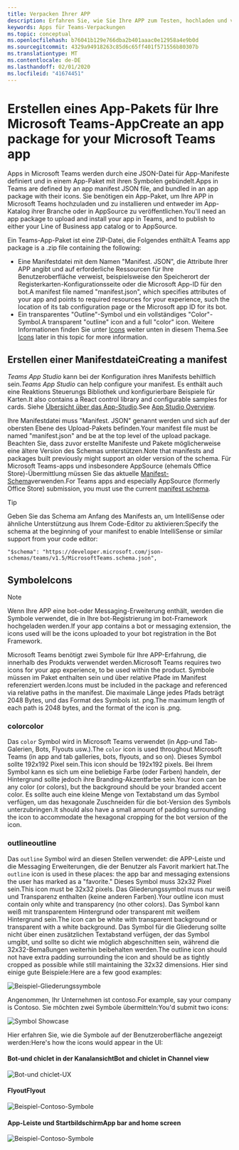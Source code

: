 ```yaml
---
title: Verpacken Ihrer APP
description: Erfahren Sie, wie Sie Ihre APP zum Testen, hochladen und veröffentlichen in Microsoft Teams verpacken.
keywords: Apps für Teams-Verpackungen
ms.topic: conceptual
ms.openlocfilehash: b76041b129e766dba2b401aaac0e12958a4e9b0d
ms.sourcegitcommit: 4329a94918263c85d6c65ff401f571556b80307b
ms.translationtype: MT
ms.contentlocale: de-DE
ms.lasthandoff: 02/01/2020
ms.locfileid: "41674451"
---
```

# <a name="create-an-app-package-for-your-microsoft-teams-app"></a><span data-ttu-id="1a703-104">Erstellen eines App-Pakets für Ihre Microsoft Teams-App</span><span class="sxs-lookup"><span data-stu-id="1a703-104">Create an app package for your Microsoft Teams app</span></span>

<span data-ttu-id="1a703-105">Apps in Microsoft Teams werden durch eine JSON-Datei für App-Manifeste definiert und in einem App-Paket mit ihren Symbolen gebündelt.</span><span class="sxs-lookup"><span data-stu-id="1a703-105">Apps in Teams are defined by an app manifest JSON file, and bundled in an app package with their icons.</span></span> <span data-ttu-id="1a703-106">Sie benötigen ein App-Paket, um Ihre APP in Microsoft Teams hochzuladen und zu installieren und entweder im App-Katalog ihrer Branche oder in AppSource zu veröffentlichen.</span><span class="sxs-lookup"><span data-stu-id="1a703-106">You'll need an app package to upload and install your app in Teams, and to publish to either your Line of Business app catalog or to AppSource.</span></span>

<span data-ttu-id="1a703-107">Ein Teams-App-Paket ist eine ZIP-Datei, die Folgendes enthält:</span><span class="sxs-lookup"><span data-stu-id="1a703-107">A Teams app package is a .zip file containing the following:</span></span>

* <span data-ttu-id="1a703-108">Eine Manifestdatei mit dem Namen "Manifest. JSON", die Attribute Ihrer APP angibt und auf erforderliche Ressourcen für Ihre Benutzeroberfläche verweist, beispielsweise den Speicherort der Registerkarten-Konfigurationsseite oder die Microsoft App-ID für den bot.</span><span class="sxs-lookup"><span data-stu-id="1a703-108">A manifest file named "manifest.json", which specifies attributes of your app and points to required resources for your experience, such the location of its tab configuration page or the Microsoft app ID for its bot.</span></span>
* <span data-ttu-id="1a703-109">Ein transparentes "Outline"-Symbol und ein vollständiges "Color"-Symbol.</span><span class="sxs-lookup"><span data-stu-id="1a703-109">A transparent "outline" icon and a full "color" icon.</span></span> <span data-ttu-id="1a703-110">Weitere Informationen finden Sie unter [Icons](#icons) weiter unten in diesem Thema.</span><span class="sxs-lookup"><span data-stu-id="1a703-110">See [Icons](#icons) later in this topic for more information.</span></span>

## <a name="creating-a-manifest"></a><span data-ttu-id="1a703-111">Erstellen einer Manifestdatei</span><span class="sxs-lookup"><span data-stu-id="1a703-111">Creating a manifest</span></span>

<span data-ttu-id="1a703-112">*Teams App Studio* kann bei der Konfiguration ihres Manifests behilflich sein.</span><span class="sxs-lookup"><span data-stu-id="1a703-112">*Teams App Studio* can help configure your manifest.</span></span> <span data-ttu-id="1a703-113">Es enthält auch eine Reaktions Steuerungs Bibliothek und konfigurierbare Beispiele für Karten.</span><span class="sxs-lookup"><span data-stu-id="1a703-113">It also contains a React control library and configurable samples for cards.</span></span> <span data-ttu-id="1a703-114">Siehe [Übersicht über das App-Studio](~/concepts/build-and-test/app-studio-overview.md).</span><span class="sxs-lookup"><span data-stu-id="1a703-114">See [App Studio Overview](~/concepts/build-and-test/app-studio-overview.md).</span></span>

<span data-ttu-id="1a703-115">Ihre Manifestdatei muss "Manifest. JSON" genannt werden und sich auf der obersten Ebene des Upload-Pakets befinden.</span><span class="sxs-lookup"><span data-stu-id="1a703-115">Your manifest file must be named "manifest.json" and be at the top level of the upload package.</span></span> <span data-ttu-id="1a703-116">Beachten Sie, dass zuvor erstellte Manifeste und Pakete möglicherweise eine ältere Version des Schemas unterstützen.</span><span class="sxs-lookup"><span data-stu-id="1a703-116">Note that manifests and packages built previously might support an older version of the schema.</span></span> <span data-ttu-id="1a703-117">Für Microsoft Teams-apps und insbesondere AppSource (ehemals Office Store)-Übermittlung müssen Sie das aktuelle [Manifest-Schema](~/resources/schema/manifest-schema.md)verwenden.</span><span class="sxs-lookup"><span data-stu-id="1a703-117">For Teams apps and especially AppSource (formerly Office Store) submission, you must use the current [manifest schema](~/resources/schema/manifest-schema.md).</span></span>

> [!TIP]
> <span data-ttu-id="1a703-118">Geben Sie das Schema am Anfang des Manifests an, um IntelliSense oder ähnliche Unterstützung aus Ihrem Code-Editor zu aktivieren:</span><span class="sxs-lookup"><span data-stu-id="1a703-118">Specify the schema at the beginning of your manifest to enable IntelliSense or similar support from your code editor:</span></span>
>
> `"$schema": "https://developer.microsoft.com/json-schemas/teams/v1.5/MicrosoftTeams.schema.json",`

## <a name="icons"></a><span data-ttu-id="1a703-119">Symbole</span><span class="sxs-lookup"><span data-stu-id="1a703-119">Icons</span></span>

> [!Note]
> <span data-ttu-id="1a703-120">Wenn Ihre APP eine bot-oder Messaging-Erweiterung enthält, werden die Symbole verwendet, die in Ihre bot-Registrierung im bot-Framework hochgeladen werden.</span><span class="sxs-lookup"><span data-stu-id="1a703-120">If your app contains a bot or messaging extension, the icons used will be the icons uploaded to your bot registration in the Bot Framework.</span></span>

<span data-ttu-id="1a703-121">Microsoft Teams benötigt zwei Symbole für Ihre APP-Erfahrung, die innerhalb des Produkts verwendet werden.</span><span class="sxs-lookup"><span data-stu-id="1a703-121">Microsoft Teams requires two icons for your app experience, to be used within the product.</span></span> <span data-ttu-id="1a703-122">Symbole müssen im Paket enthalten sein und über relative Pfade im Manifest referenziert werden.</span><span class="sxs-lookup"><span data-stu-id="1a703-122">Icons must be included in the package and referenced via relative paths in the manifest.</span></span> <span data-ttu-id="1a703-123">Die maximale Länge jedes Pfads beträgt 2048 Bytes, und das Format des Symbols ist. png.</span><span class="sxs-lookup"><span data-stu-id="1a703-123">The maximum length of each path is 2048 bytes, and the format of the icon is .png.</span></span>

### <a name="color"></a><span data-ttu-id="1a703-124">color</span><span class="sxs-lookup"><span data-stu-id="1a703-124">color</span></span>

<span data-ttu-id="1a703-125">Das `color` Symbol wird in Microsoft Teams verwendet (in App-und Tab-Galerien, Bots, Flyouts usw.).</span><span class="sxs-lookup"><span data-stu-id="1a703-125">The `color` icon is used throughout Microsoft Teams (in app and tab galleries, bots, flyouts, and so on).</span></span> <span data-ttu-id="1a703-126">Dieses Symbol sollte 192x192 Pixel sein.</span><span class="sxs-lookup"><span data-stu-id="1a703-126">This icon should be 192x192 pixels.</span></span> <span data-ttu-id="1a703-127">Bei Ihrem Symbol kann es sich um eine beliebige Farbe (oder Farben) handeln, der Hintergrund sollte jedoch ihre Branding-Akzentfarbe sein.</span><span class="sxs-lookup"><span data-stu-id="1a703-127">Your icon can be any color (or colors), but the background should be your branded accent color.</span></span> <span data-ttu-id="1a703-128">Es sollte auch eine kleine Menge von Textabstand um das Symbol verfügen, um das hexagonale Zuschneiden für die bot-Version des Symbols unterzubringen.</span><span class="sxs-lookup"><span data-stu-id="1a703-128">It should also have a small amount of padding surrounding the icon to accommodate the hexagonal cropping for the bot version of the icon.</span></span>

### <a name="outline"></a><span data-ttu-id="1a703-129">outline</span><span class="sxs-lookup"><span data-stu-id="1a703-129">outline</span></span>

<span data-ttu-id="1a703-130">Das `outline` Symbol wird an diesen Stellen verwendet: die APP-Leiste und die Messaging Erweiterungen, die der Benutzer als Favorit markiert hat.</span><span class="sxs-lookup"><span data-stu-id="1a703-130">The `outline` icon is used in these places: the app bar and messaging extensions the user has marked as a "favorite."</span></span> <span data-ttu-id="1a703-131">Dieses Symbol muss 32x32 Pixel sein.</span><span class="sxs-lookup"><span data-stu-id="1a703-131">This icon must be 32x32 pixels.</span></span> <span data-ttu-id="1a703-132">Das Gliederungssymbol muss nur weiß und Transparenz enthalten (keine anderen Farben).</span><span class="sxs-lookup"><span data-stu-id="1a703-132">Your outline icon must contain only white and transparency (no other colors).</span></span> <span data-ttu-id="1a703-133">Das Symbol kann weiß mit transparentem Hintergrund oder transparent mit weißem Hintergrund sein.</span><span class="sxs-lookup"><span data-stu-id="1a703-133">The icon can be white with transparent background or transparent with a white background.</span></span> <span data-ttu-id="1a703-134">Das Symbol für die Gliederung sollte nicht über einen zusätzlichen Textabstand verfügen, der das Symbol umgibt, und sollte so dicht wie möglich abgeschnitten sein, während die 32x32-Bemaßungen weiterhin beibehalten werden.</span><span class="sxs-lookup"><span data-stu-id="1a703-134">The outline icon should not have extra padding surrounding the icon and should be as tightly cropped as possible while still maintaining the 32x32 dimensions.</span></span> <span data-ttu-id="1a703-135">Hier sind einige gute Beispiele:</span><span class="sxs-lookup"><span data-stu-id="1a703-135">Here are a few good examples:</span></span>

![Beispiel-Gliederungssymbole](~/assets/images/icons/sample20x20s.png)

<span data-ttu-id="1a703-137">Angenommen, Ihr Unternehmen ist contoso.</span><span class="sxs-lookup"><span data-stu-id="1a703-137">For example, say your company is Contoso.</span></span> <span data-ttu-id="1a703-138">Sie möchten zwei Symbole übermitteln:</span><span class="sxs-lookup"><span data-stu-id="1a703-138">You'd submit two icons:</span></span>

![Symbol Showcase](~/assets/images/framework/framework_submit_icon.png)

<span data-ttu-id="1a703-140">Hier erfahren Sie, wie die Symbole auf der Benutzeroberfläche angezeigt werden:</span><span class="sxs-lookup"><span data-stu-id="1a703-140">Here's how the icons would appear in the UI:</span></span>

#### <a name="bot-and-chiclet-in-channel-view"></a><span data-ttu-id="1a703-141">Bot-und chiclet in der Kanalansicht</span><span class="sxs-lookup"><span data-stu-id="1a703-141">Bot and chiclet in Channel view</span></span>

![Bot-und chiclet-UX](~/assets/images/icons/botandchiclet.png)

#### <a name="flyout"></a><span data-ttu-id="1a703-143">Flyout</span><span class="sxs-lookup"><span data-stu-id="1a703-143">Flyout</span></span>

![Beispiel-Contoso-Symbole](~/assets/images/icons/flyout.png)

#### <a name="app-bar-and-home-screen"></a><span data-ttu-id="1a703-145">App-Leiste und Startbildschirm</span><span class="sxs-lookup"><span data-stu-id="1a703-145">App bar and home screen</span></span>

![Beispiel-Contoso-Symbole](~/assets/images/icons/appbarhomescreen.png)
